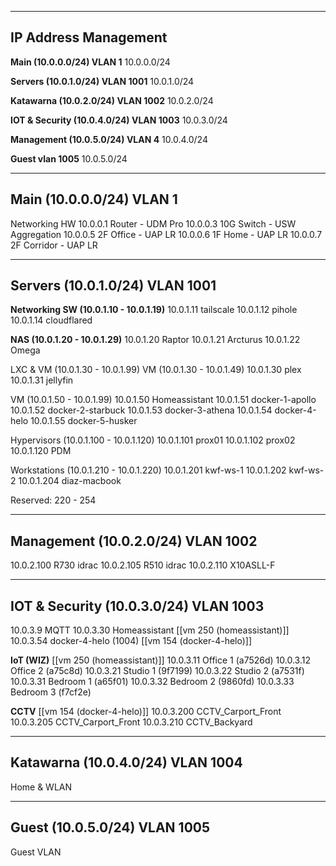
---
IP Address Management
----
**Main (10.0.0.0/24) VLAN 1**
10.0.0.0/24

**Servers (10.0.1.0/24) VLAN 1001**
10.0.1.0/24

**Katawarna (10.0.2.0/24) VLAN 1002**
10.0.2.0/24

**IOT & Security (10.0.4.0/24) VLAN 1003**
10.0.3.0/24

**Management (10.0.5.0/24) VLAN 4**
10.0.4.0/24

**Guest vlan 1005**
10.0.5.0/24

---
**Main (10.0.0.0/24) VLAN 1**
---
Networking HW
10.0.0.1 Router - UDM Pro
10.0.0.3 10G Switch - USW Aggregation
10.0.0.5 2F Office - UAP LR
10.0.0.6 1F Home - UAP LR
10.0.0.7 2F Corridor - UAP LR


---
**Servers (10.0.1.0/24) VLAN 1001**
----
**Networking SW (10.0.1.10 - 10.0.1.19)**
10.0.1.11 tailscale
10.0.1.12 pihole
10.0.1.14 cloudflared

**NAS (10.0.1.20 - 10.0.1.29)**
10.0.1.20 Raptor
10.0.1.21 Arcturus
10.0.1.22 Omega


LXC & VM (10.0.1.30 - 10.0.1.99)
VM (10.0.1.30 - 10.0.1.49)
10.0.1.30 plex
10.0.1.31 jellyfin

VM (10.0.1.50 - 10.0.1.99)
10.0.1.50 Homeassistant
10.0.1.51 docker-1-apollo
10.0.1.52 docker-2-starbuck
10.0.1.53 docker-3-athena
10.0.1.54 docker-4-helo
10.0.1.55 docker-5-husker

Hypervisors (10.0.1.100 - 10.0.1.120)
10.0.1.101 prox01
10.0.1.102 prox02
10.0.1.120 PDM

Workstations (10.0.1.210 - 10.0.1.220)
10.0.1.201 kwf-ws-1
10.0.1.202 kwf-ws-2
10.0.1.204 diaz-macbook

Reserved:
220 - 254


---
**Management (10.0.2.0/24) VLAN 1002**
---
10.0.2.100 R730 idrac
10.0.2.105 R510 idrac
10.0.2.110 X10ASLL-F


---
IOT & Security (10.0.3.0/24) VLAN 1003
---
10.0.3.9 MQTT
10.0.3.30 Homeassistant [[vm 250 (homeassistant)]]
10.0.3.54 docker-4-helo (1004) [[vm 154 (docker-4-helo)]]


**IoT (WIZ)** [[vm 250 (homeassistant)]]
10.0.3.11 Office 1 (a7526d)
10.0.3.12 Office 2 (a75c8d)
10.0.3.21 Studio 1 (9f7199)
10.0.3.22 Studio 2 (a7531f)
10.0.3.31 Bedroom 1 (a65f01)
10.0.3.32 Bedroom 2 (9860fd)
10.0.3.33 Bedroom 3 (f7cf2e)

**CCTV** [[vm 154 (docker-4-helo)]]
10.0.3.200 CCTV_Carport_Front
10.0.3.205 CCTV_Carport_Front
10.0.3.210 CCTV_Backyard


---
Katawarna (10.0.4.0/24) VLAN 1004
---
Home & WLAN

---
Guest (10.0.5.0/24) VLAN 1005
---
Guest VLAN